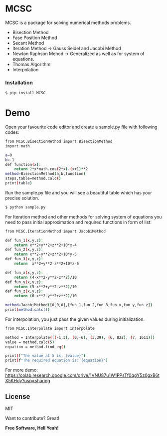 # MCSC

MCSC is a package for solving numerical methods problems. 

  - Bisection Method
  - Fase Position Method
  - Secant Method
  - Iteration Method -> Gauss Seidel and Jacobi Method
  - Newton Raphson Mehod -> Generalized as well as for system of equations.
  - Thomas Algorithm
  - Interpolation

### Installation

```sh
$ pip install MCSC
```


# Demo
Open your favourite code editor and create a sample.py file with following codes:

```sh
from MCSC.BisectionMethod import BisectionMethod
import math

a=0
b=-1
def function(x):
    return 2*x*math.cos(2*x)-(x+1)**2
method=BisectionMethod(a,b,function)
steps,table=method.calc()
print(table)
```

Run the sample.py file and you will see a beautiful table which has your precise solution.
```sh
$ python sample.py
```

For Iteration method and other methods for solving system of equations you need to pass initial approximation and required functions in form of list:

```sh
from MCSC.IterationMethod import JacobiMethod

def fun_1(x,y,z):
    return x**2+y**2+z**2+10*x-4
def fun_2(x,y,z):
    return x**2-y**2+z**2+10*y-5
def fun_3(x,y,z):
    return  x**2+y**2-z**2+10*z-6

def fun_x(x,y,z):
    return (4-x**2-y**2-z**2)/10
def fun_y(x,y,z):
    return (5-x**2+y**2-z**2)/10
def fun_z(x,y,z):
    return (6-x**2-y**2+z**2)/10

method=JacobiMethod([0,0,0],[fun_1,fun_2,fun_3,fun_x,fun_y,fun_z])
print(method.calc())
```

For interpolation, you just pass the given values during initialization. 
```sh
from MCSC.Interpolate import Interpolate

method = Interpolate([(-1,3), (0,-6), (3,39), (6, 822), (7, 1611)])
value = method.calc(5)
equation = method.find_eq()

print(f"The value at 5 is: {value}")
print(f"The required equation is: {equation}")
```

For more demo: https://colab.research.google.com/drive/1VNU87u1W1PPsTf0qgY5z0gxB6tX5KHdy?usp=sharing


License
----

MIT

Want to contribute? Great!

**Free Software, Hell Yeah!**


